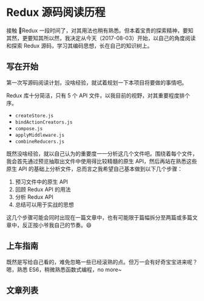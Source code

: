 # Redux 源码阅读历程

接触 Redux 一段时间了，对其用法也稍有熟悉。但本着宝贵的探索精神，要知其然，更要知其所以然，我决定从今天（2017-08-03）开始，以自己的角度阅读和探索 Redux 源码，学习其编码思想，长在自己的知识树上。

## 写在开始

第一次写源码阅读计划，没啥经验，就试着规划一下本项目将要做的事情吧。

Redux 库十分简洁，只有 5 个 API 文件，以我目前的视野，对其重要程度排个序。

- `createStore.js`
- `bindActionCreators.js`
- `compose.js`
- `applyMiddleware.js`
- `combineReducers.js`

既然没啥经验，就以自己认为的重要度一一分析这几个文件吧。围绕着每个文件，我会首先通过预览抽取出文件中使用得比较精髓的原生 API，然后再站在熟悉这些原生 API 的基础上分析文件，总而言之我希望自己基本做到以下几个步骤：
1. 预习文件中的原生 API
2. 回顾 Redux API 的用法
3. 分析 Redux API
4. 总结可以用于实战的思想

这几个步骤可能会同时出现在一篇文章中，也有可能限于篇幅拆分至两篇或多篇文章中，反正按小爷我自己的节奏。😄

## 上车指南

既然是写给自己看的，难免忽略一些已经滚熟的点。但万一会有好奇宝宝进来呢？嗯，熟悉 ES6，稍微熟悉函数式编程，no more~

## 文章列表
